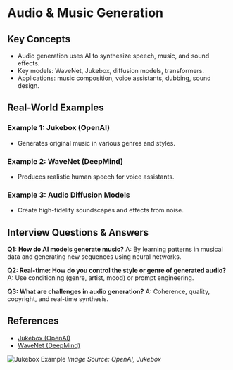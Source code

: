 # Audio & Music Generation

## Key Concepts
- Audio generation uses AI to synthesize speech, music, and sound effects.
- Key models: WaveNet, Jukebox, diffusion models, transformers.
- Applications: music composition, voice assistants, dubbing, sound design.

## Real-World Examples

### Example 1: Jukebox (OpenAI)
- Generates original music in various genres and styles.

### Example 2: WaveNet (DeepMind)
- Produces realistic human speech for voice assistants.

### Example 3: Audio Diffusion Models
- Create high-fidelity soundscapes and effects from noise.

## Interview Questions & Answers

**Q1: How do AI models generate music?**
A: By learning patterns in musical data and generating new sequences using neural networks.

**Q2: Real-time: How do you control the style or genre of generated audio?**
A: Use conditioning (genre, artist, mood) or prompt engineering.

**Q3: What are challenges in audio generation?**
A: Coherence, quality, copyright, and real-time synthesis.

## References
- [Jukebox (OpenAI)](https://openai.com/research/publications/jukebox)
- [WaveNet (DeepMind)](https://deepmind.com/blog/article/wavenet-generative-model-raw-audio)

![Jukebox Example](https://cdn.openai.com/jukebox/jukebox-model.png)
*Image Source: OpenAI, Jukebox*
